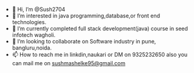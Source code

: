 - 👋 Hi, I’m @Sush2704
- 👀 I’m interested in java programming,database,or front end technologies.
- 🌱 I’m currently completed full stack development(java) course in seed infotech wagholi.
- 💞️ I’m looking to collaborate on Software industry in pune, bangluru,noida.
- 📫 How to reach me in linkdin,naukari or DM on 9325232650 also you can mail me on sushmashelke95@gmail.com

<!---
Sush2704/Sush2704 is a ✨ special ✨ repository because its `README.md` (this file) appears on your GitHub profile.
You can click the Preview link to take a look at your changes.
--->
